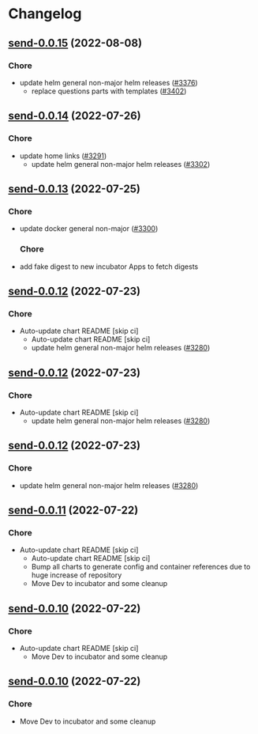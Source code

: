 # Changelog



## [send-0.0.15](https://github.com/truecharts/charts/compare/send-0.0.14...send-0.0.15) (2022-08-08)

### Chore

- update helm general non-major helm releases ([#3376](https://github.com/truecharts/charts/issues/3376))
  - replace questions parts with templates ([#3402](https://github.com/truecharts/charts/issues/3402))




## [send-0.0.14](https://github.com/truecharts/apps/compare/send-0.0.13...send-0.0.14) (2022-07-26)

### Chore

- update home links ([#3291](https://github.com/truecharts/apps/issues/3291))
  - update helm general non-major helm releases ([#3302](https://github.com/truecharts/apps/issues/3302))




## [send-0.0.13](https://github.com/truecharts/apps/compare/send-0.0.12...send-0.0.13) (2022-07-25)

### Chore

- update docker general non-major ([#3300](https://github.com/truecharts/apps/issues/3300))

  ### Chore

- add fake digest to new incubator Apps to fetch digests




## [send-0.0.12](https://github.com/truecharts/apps/compare/projectsend-3.0.23...send-0.0.12) (2022-07-23)

### Chore

- Auto-update chart README [skip ci]
  - Auto-update chart README [skip ci]
  - update helm general non-major helm releases ([#3280](https://github.com/truecharts/apps/issues/3280))




## [send-0.0.12](https://github.com/truecharts/apps/compare/projectsend-3.0.23...send-0.0.12) (2022-07-23)

### Chore

- Auto-update chart README [skip ci]
  - update helm general non-major helm releases ([#3280](https://github.com/truecharts/apps/issues/3280))




## [send-0.0.12](https://github.com/truecharts/apps/compare/projectsend-3.0.23...send-0.0.12) (2022-07-23)

### Chore

- update helm general non-major helm releases ([#3280](https://github.com/truecharts/apps/issues/3280))




## [send-0.0.11](https://github.com/truecharts/apps/compare/projectsend-3.0.20...send-0.0.11) (2022-07-22)

### Chore

- Auto-update chart README [skip ci]
  - Auto-update chart README [skip ci]
  - Bump all charts to generate config and container references due to huge increase of repository
  - Move Dev to incubator and some cleanup




## [send-0.0.10](https://github.com/truecharts/apps/compare/projectsend-3.0.20...send-0.0.10) (2022-07-22)

### Chore

- Auto-update chart README [skip ci]
  - Move Dev to incubator and some cleanup




## [send-0.0.10](https://github.com/truecharts/apps/compare/projectsend-3.0.20...send-0.0.10) (2022-07-22)

### Chore

- Move Dev to incubator and some cleanup
